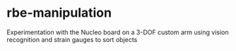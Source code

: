 # rbe-manipulation
Experimentation with the Nucleo board on a 3-DOF custom arm using vision recognition and strain gauges to sort objects
